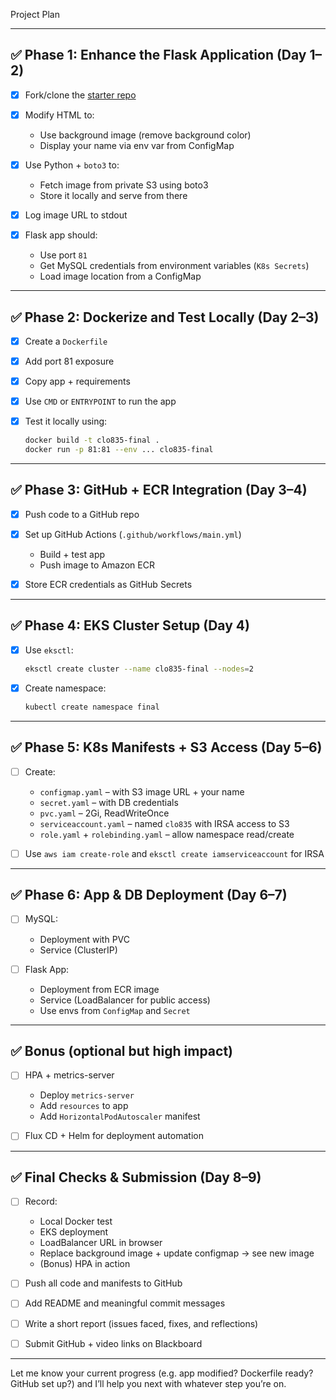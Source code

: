 Project Plan 

---

## ✅ Phase 1: Enhance the Flask Application (Day 1–2)

* [x] Fork/clone the [starter repo](https://github.com/ladunuthala/clo835_summer2023_assignment1)
* [x] Modify HTML to:

  * Use background image (remove background color)
  * Display your name via env var from ConfigMap
* [x] Use Python + `boto3` to:

  * Fetch image from private S3 using boto3
  * Store it locally and serve from there
* [x] Log image URL to stdout
* [x] Flask app should:

  * Use port `81`
  * Get MySQL credentials from environment variables (`K8s Secrets`)
  * Load image location from a ConfigMap

---

## ✅ Phase 2: Dockerize and Test Locally (Day 2–3)

* [x] Create a `Dockerfile`
* [x] Add port 81 exposure
* [x] Copy app + requirements
* [x] Use `CMD` or `ENTRYPOINT` to run the app
* [x] Test it locally using:

  ```bash
  docker build -t clo835-final .
  docker run -p 81:81 --env ... clo835-final
  ```

---

## ✅ Phase 3: GitHub + ECR Integration (Day 3–4)

* [x] Push code to a GitHub repo
* [x] Set up GitHub Actions (`.github/workflows/main.yml`)

  * Build + test app
  * Push image to Amazon ECR
* [x] Store ECR credentials as GitHub Secrets

---

## ✅ Phase 4: EKS Cluster Setup (Day 4)

* [x] Use `eksctl`:

  ```bash
  eksctl create cluster --name clo835-final --nodes=2
  ```
* [x] Create namespace:

  ```bash
  kubectl create namespace final
  ```

---

## ✅ Phase 5: K8s Manifests + S3 Access (Day 5–6)

* [ ] Create:

  * `configmap.yaml` – with S3 image URL + your name
  * `secret.yaml` – with DB credentials
  * `pvc.yaml` – 2Gi, ReadWriteOnce
  * `serviceaccount.yaml` – named `clo835` with IRSA access to S3
  * `role.yaml` + `rolebinding.yaml` – allow namespace read/create
* [ ] Use `aws iam create-role` and `eksctl create iamserviceaccount` for IRSA

---

## ✅ Phase 6: App & DB Deployment (Day 6–7)

* [ ] MySQL:

  * Deployment with PVC
  * Service (ClusterIP)
* [ ] Flask App:

  * Deployment from ECR image
  * Service (LoadBalancer for public access)
  * Use envs from `ConfigMap` and `Secret`

---

## ✅ Bonus (optional but high impact)

* [ ] HPA + metrics-server

  * Deploy `metrics-server`
  * Add `resources` to app
  * Add `HorizontalPodAutoscaler` manifest
* [ ] Flux CD + Helm for deployment automation

---

## ✅ Final Checks & Submission (Day 8–9)

* [ ] Record:

  * Local Docker test
  * EKS deployment
  * LoadBalancer URL in browser
  * Replace background image + update configmap → see new image
  * (Bonus) HPA in action
* [ ] Push all code and manifests to GitHub
* [ ] Add README and meaningful commit messages
* [ ] Write a short report (issues faced, fixes, and reflections)
* [ ] Submit GitHub + video links on Blackboard

---

Let me know your current progress (e.g. app modified? Dockerfile ready? GitHub set up?) and I’ll help you next with whatever step you’re on.
